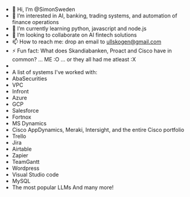- 👋 Hi, I’m @SimonSweden
- 👀 I’m interested in AI, banking, trading systems, and automation of finance operations
- 🌱 I’m currently learning python, javascript and node.js
- 💞️ I’m looking to collaborate on AI fintech solutions
- 📫 How to reach me: drop an email to ullskogen@gmail.com
- ⚡ Fun fact: What does Skandiabanken, Proact and Cisco have in common? ... ME :O ... or they all had me atleast :X
- 
- A list of systems I've worked with:
- AbaSecurities
- VPC
- Infront
- Azure
- GCP
- Salesforce
- Fortnox
- MS Dynamics
- Cisco AppDynamics, Meraki, Intersight, and the entire Cisco portfolio
- Trello
- Jira
- Airtable
- Zapier
- TeamGantt
- Wordpress
- Visual Studio code
- MySQL
- The most popular LLMs
And many more!

<!---
SimonSweden/SimonSweden is a ✨ special ✨ repository because its `README.md` (this file) appears on your GitHub profile.
You can click the Preview link to take a look at your changes.
--->
